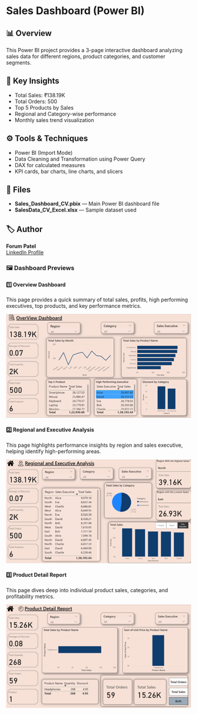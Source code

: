 # Sales Dashboard (Power BI)

## 📊 Overview
This Power BI project provides a 3-page interactive dashboard analyzing sales data for different regions, product categories, and customer segments.

## 🧠 Key Insights
- Total Sales: ₹138.19K  
- Total Orders: 500  
- Top 5 Products by Sales  
- Regional and Category-wise performance  
- Monthly sales trend visualization  

## ⚙️ Tools & Techniques
- Power BI (Import Mode)
- Data Cleaning and Transformation using Power Query
- DAX for calculated measures
- KPI cards, bar charts, line charts, and slicers

## 📁 Files
- **Sales_Dashboard_CV.pbix** — Main Power BI dashboard file  
- **SalesData_CV_Excel.xlsx** — Sample dataset used  

## 🏷️ Author
**Forum Patel**  
[LinkedIn Profile](https://www.linkedin.com/in/forum-patel-77b781312/)

### 🖼️ Dashboard Previews

#### 1️⃣ Overview Dashboard
This page provides a quick summary of total sales, profits, high performing executives, top products, and key performance metrics.

![Overview Dashboard](overview_dashboard.png)

#### 2️⃣ Regional and Executive Analysis
This page highlights performance insights by region and sales executive, helping identify high-performing areas.

![Regional and Executive Analysis](regional_executive_analysis.png)

#### 3️⃣ Product Detail Report
This page dives deep into individual product sales, categories, and profitability metrics.

![Product Detail Report](product_detail_report.png)
